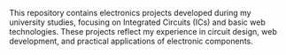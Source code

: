 This repository contains electronics projects developed during my university studies, focusing on Integrated Circuits (ICs) and basic web technologies. These projects reflect my experience in circuit design, web development, and practical applications of electronic components.
